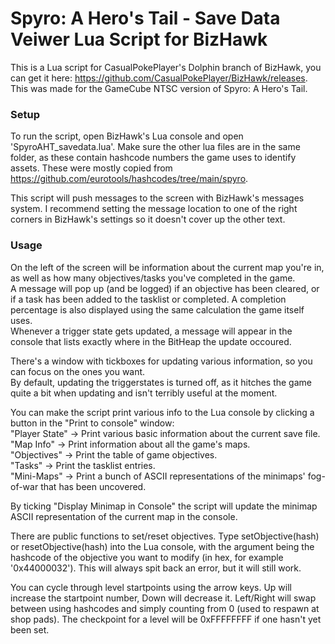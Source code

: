 # Spyro: A Hero's Tail - Save Data Veiwer Lua Script for BizHawk
This is a Lua script for CasualPokePlayer's Dolphin branch of BizHawk, you can get it here: https://github.com/CasualPokePlayer/BizHawk/releases.
<br>This was made for the GameCube NTSC version of Spyro: A Hero's Tail.

### Setup
To run the script, open BizHawk's Lua console and open 'SpyroAHT_savedata.lua'. Make sure the other lua files are in the same folder, as these contain hashcode numbers the game uses to identify assets. These were mostly copied from https://github.com/eurotools/hashcodes/tree/main/spyro.

This script will push messages to the screen with BizHawk's messages system. I recommend setting the message location to one of the right corners in BizHawk's settings so it doesn't cover up the other text.

### Usage
On the left of the screen will be information about the current map you're in, as well as how many objectives/tasks you've completed in the game.
<br>A message will pop up (and be logged) if an objective has been cleared, or if a task has been added to the tasklist or completed. A completion percentage is also displayed using the same calculation the game itself uses.
<br>Whenever a trigger state gets updated, a message will appear in the console that lists exactly where in the BitHeap the update occoured.

There's a window with tickboxes for updating various information, so you can focus on the ones you want.
<br>By default, updating the triggerstates is turned off, as it hitches the game quite a bit when updating and isn't terribly useful at the moment.

You can make the script print various info to the Lua console by clicking a button in the "Print to console" window:
<br>"Player State" -> Print various basic information about the current save file.
<br>"Map Info" -> Print information about all the game's maps.
<br>"Objectives" -> Print the table of game objectives.
<br>"Tasks" -> Print the tasklist entries.
<br>"Mini-Maps" -> Print a bunch of ASCII representations of the minimaps' fog-of-war that has been uncovered.

By ticking "Display Minimap in Console" the script will update the minimap ASCII representation of the current map in the console.

There are public functions to set/reset objectives. Type setObjective(hash) or resetObjective(hash) into the Lua console, with the argument being the hashcode of the objective you want to modify (in hex, for example '0x44000032'). This will always spit back an error, but it will still work.

You can cycle through level startpoints using the arrow keys. Up will increase the startpoint number, Down will decrease it. Left/Right will swap between using hashcodes and simply counting from 0 (used to respawn at shop pads). The checkpoint for a level will be 0xFFFFFFFF if one hasn't yet been set.
